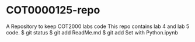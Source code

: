 # COT0000125-repo
A Repository to keep COT2000 labs code
This repo contains lab 4 and lab 5 code.
$ git status
$ git add ReadMe.md
$ git add Set with Python.ipynb
